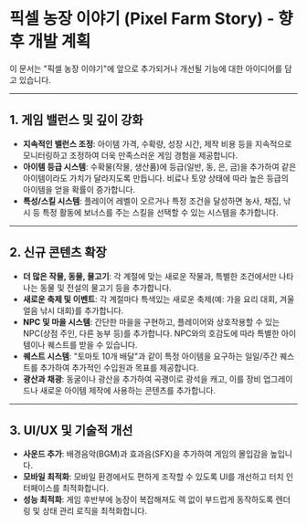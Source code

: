 # 픽셀 농장 이야기 (Pixel Farm Story) - 향후 개발 계획

이 문서는 "픽셀 농장 이야기"에 앞으로 추가되거나 개선될 기능에 대한 아이디어를 담고 있습니다.

---

## 1. 게임 밸런스 및 깊이 강화

-   **지속적인 밸런스 조정**: 아이템 가격, 수확량, 성장 시간, 제작 비용 등을 지속적으로 모니터링하고 조정하여 더욱 만족스러운 게임 경험을 제공합니다.
-   **아이템 등급 시스템**: 수확물(작물, 생산품)에 등급(일반, 동, 은, 금)을 추가하여 같은 아이템이라도 가치가 달라지도록 만듭니다. 비료나 토양 상태에 따라 높은 등급의 아이템을 얻을 확률이 증가합니다.
-   **특성/스킬 시스템**: 플레이어 레벨이 오르거나 특정 조건을 달성하면 농사, 채집, 낚시 등 특정 활동에 보너스를 주는 스킬을 선택할 수 있는 시스템을 추가합니다.

---

## 2. 신규 콘텐츠 확장

-   **더 많은 작물, 동물, 물고기**: 각 계절에 맞는 새로운 작물과, 특별한 조건에서만 나타나는 동물 및 전설의 물고기 등을 추가합니다.
-   **새로운 축제 및 이벤트**: 각 계절마다 특색있는 새로운 축제(예: 가을 요리 대회, 겨울 얼음 낚시 대회)를 추가합니다.
-   **NPC 및 마을 시스템**: 간단한 마을을 구현하고, 플레이어와 상호작용할 수 있는 NPC(상점 주인, 다른 농부 등)를 추가합니다. NPC와의 호감도에 따라 특별한 아이템이나 퀘스트를 받을 수 있습니다.
-   **퀘스트 시스템**: "토마토 10개 배달"과 같이 특정 아이템을 요구하는 일일/주간 퀘스트를 추가하여 추가적인 수입원과 목표를 제공합니다.
-   **광산과 채광**: 동굴이나 광산을 추가하여 곡괭이로 광석을 캐고, 이를 장비 업그레이드나 새로운 아이템 제작에 사용하는 콘텐츠를 추가합니다.

---

## 3. UI/UX 및 기술적 개선

-   **사운드 추가**: 배경음악(BGM)과 효과음(SFX)을 추가하여 게임의 몰입감을 높입니다.
-   **모바일 최적화**: 모바일 환경에서도 편하게 조작할 수 있도록 UI를 개선하고 터치 인터페이스를 최적화합니다.
-   **성능 최적화**: 게임 후반부에 농장이 복잡해져도 렉 없이 부드럽게 동작하도록 렌더링 및 상태 관리 로직을 최적화합니다.
